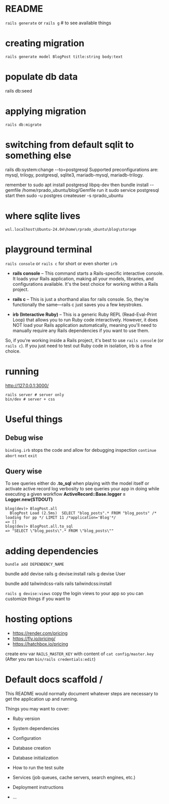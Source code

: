 # README
`rails generate` or `rails g` # to see available things

# creating migration
`rails generate model BlogPost title:string body:text`

# populate db data
rails db:seed

# applying migration
`rails db:migrate`

# switching from default sqlit to something else
rails db:system:change --to=postgresql
Supported preconfigurations are: mysql, trilogy, postgresql, sqlite3, mariadb-mysql, mariadb-trilogy.


remember to
  sudo apt install postgresql libpq-dev 
then 
  bundle install --gemfile /home/rprado_ubuntu/blog/Gemfile
run it
  sudo service postgresql start
then
  sudo -u postgres createuser -s rprado_ubuntu    

# where sqlite lives
`wsl.localhost\Ubuntu-24.04\home\rprado_ubuntu\blog\storage`

# playground terminal
`rails console` or `rails c` for short or even shorter `irb`

- **rails console** – This command starts a Rails-specific interactive console. It loads your Rails application, making all your models, libraries, and configurations available. It's the best choice for working within a Rails project.

- **rails c** – This is just a shorthand alias for rails console. So, they're functionally the same—rails c just saves you a few keystrokes.

- **irb (Interactive Ruby)** – This is a generic Ruby REPL (Read-Eval-Print Loop) that allows you to run Ruby code interactively. However, it does NOT load your Rails application automatically, meaning you'll need to manually require any Rails dependencies if you want to use them.

So, if you're working inside a Rails project, it's best to use `rails consol`e (or `rails c`). If you just need to test out Ruby code in isolation, irb is a fine choice.


# running
http://127.0.0.1:3000/
```
rails server # server only
bin/dev # server + css
```


# Useful things
## Debug wise
`binding.irb` stops the code and allow for debugging inspection
`continue`
`abort`
`next`
`exit`

## Query wise
To see queries either do **.to_sql** when playing with the model itself or activate active record log verbosity to see queries your app in doing while executing a given workflow **ActiveRecord::Base.logger = Logger.new(STDOUT)**
```
blog(dev)> BlogPost.all
  BlogPost Load (2.5ms)  SELECT "blog_posts".* FROM "blog_posts" /* loading for pp */ LIMIT 11 /*application='Blog'*/
=> []
blog(dev)> BlogPost.all.to_sql
=> "SELECT \"blog_posts\".* FROM \"blog_posts\""
```


# adding dependencies
```
bundle add DEPENDENCY_NAME
```
bundle add devise
rails g devise:install
rails g devise User

bundle add tailwindcss-rails
rails tailwindcss:install


`rails g devise:views` copy the login views to your app so you can customize things if you want to


# hosting options
- https://render.com/pricing
- https://fly.io/pricing/
- https://hatchbox.io/pricing

create env var `RAILS_MASTER_KEY` with content of `cat config/master.key` (After you ran `bin/rails credentials:edit`)

# Default docs scaffold \/

This README would normally document whatever steps are necessary to get the
application up and running.

Things you may want to cover:

* Ruby version

* System dependencies

* Configuration

* Database creation

* Database initialization

* How to run the test suite

* Services (job queues, cache servers, search engines, etc.)

* Deployment instructions

* ...
